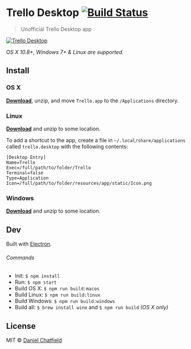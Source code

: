 # Trello Desktop [![Build Status](https://travis-ci.org/danielchatfield/trello-desktop.svg)](https://travis-ci.org/danielchatfield/trello-desktop)

> Unofficial Trello Desktop app

[![Trello Desktop](https://github.com/danielchatfield/trello-desktop/blob/master/media/screenshot.png?raw=true)](https://github.com/danielchatfield/trello-desktop/releases/latest)

*OS X 10.8+, Windows 7+ & Linux are supported.*

## Install

### OS X

[**Download**](https://github.com/danielchatfield/trello-desktop/releases/latest), unzip, and move `Trello.app` to the `/Applications` directory.

### Linux

[**Download**](https://github.com/danielchatfield/trello-desktop/releases/latest) and unzip to some location.

To add a shortcut to the app, create a file in `~/.local/share/applications` called `trello.desktop` with the following contents:

```
[Desktop Entry]
Name=Trello
Exec=/full/path/to/folder/Trello
Terminal=false
Type=Application
Icon=/full/path/to/folder/resources/app/static/Icon.png
```

### Windows

[**Download**](https://github.com/danielchatfield/trello-desktop/releases/latest) and unzip to some location.


## Dev

Built with [Electron](http://electron.atom.io).

###### Commands

- Init: `$ npm install`
- Run: `$ npm start`
- Build OS X: `$ npm run build:macos`
- Build Linux: `$ npm run build:linux`
- Build Windows: `$ npm run build:windows`
- Build all: `$ brew install wine` and `$ npm run build` *(OS X only)*

## License

MIT © [Daniel Chatfield](http://danielchatfield.com)
